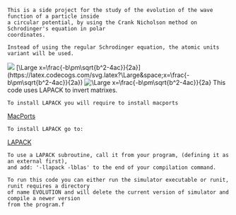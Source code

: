    This is a side project for the study of the evolution of the wave function of a particle inside 
    a circular potential, by using the Crank Nicholson method on  Schrodinger's equation in polar
    coordinates.

    Instead of using the regular Schrodinger equation, the atomic units variant will be used.

<img src='https://latex.codecogs.com/svg.image?-\frac{\hbar^2}{2m}\nabla^2 \Psi + \hat{V}\Psi = i\hbar\frac{\partial}{\partial t}\Psi'/>
[\Large x=\frac{-b\pm\sqrt{b^2-4ac}}{2a}](https://latex.codecogs.com/svg.latex?\Large&space;x=\frac{-b\pm\sqrt{b^2-4ac}}{2a}) 
<img src="https://latex.codecogs.com/svg.latex?\Large&space;x=\frac{-b\pm\sqrt{b^2-4ac}}{2a}" title="\Large x=\frac{-b\pm\sqrt{b^2-4ac}}{2a}" />
    This code uses LAPACK to invert matrixes.


    To install LAPACK you will require to install macports
[MacPorts](https://www.macports.org/install.php)

    To install LAPACK go to:

[LAPACK](https://ports.macports.org/port/lapack/)

    To use a LAPACK subroutine, call it from your program, (defining it as an external first),
    and add: '-llapack -lblas' to the end of your compilation command.

    To run this code you can either run the simulator executable or runit, runit requires a directory 
    of name EVOLUTION and will delete the current version of simulator and compile a newer version 
    from the program.f 
